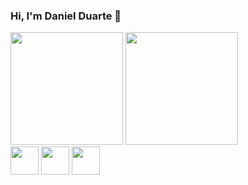 ### Hi, I'm Daniel Duarte 👋

<div>
  <img height="180em" src="https://github-readme-stats.vercel.app/api?username=danrib27&theme=dracula&show_icons=true" />
  <img height="180em" src="https://github-readme-stats.vercel.app/api/top-langs/?username=danrib27&hide=html&layout=compact&theme=dracula" />
</div>
<div>
  <img height="45em" margin="10px" src="https://cdn.jsdelivr.net/gh/devicons/devicon/icons/react/react-original-wordmark.svg" />
  <img height="45em" src="https://cdn.jsdelivr.net/gh/devicons/devicon/icons/typescript/typescript-original.svg" />
  <img height="45em" src="https://cdn.jsdelivr.net/gh/devicons/devicon/icons/sass/sass-original.svg" />
</div>
